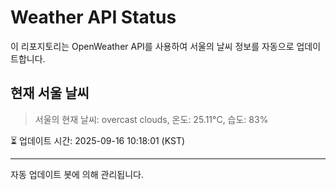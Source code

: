 
# Weather API Status

이 리포지토리는 OpenWeather API를 사용하여 서울의 날씨 정보를 자동으로 업데이트합니다.

## 현재 서울 날씨
> 서울의 현재 날씨: overcast clouds, 온도: 25.11°C, 습도: 83%

⏳ 업데이트 시간: 2025-09-16 10:18:01 (KST)

---
자동 업데이트 봇에 의해 관리됩니다.
